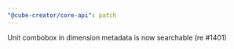 ```yaml
---
"@cube-creator/core-api": patch
---
```


Unit combobox in dimension metadata is now searchable (re #1401)
